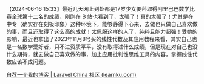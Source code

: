 
【2024-06-16 15:33】最近几天网上到处都是17岁少女姜萍取得阿里巴巴数学比赛全球第十二名的成绩，刚刚在 B 站也看到了，太强了！真的太强了！尤其是在中专（确实存在刻板印象）这种环境下，能够静得下心来，去做也只做自己喜欢做的事，而且还取得了这么高的成就！太佩服这样的人了，纯粹且能力超强！受她的影响，最近也拿出了2023年11月8号买的线性代数及其应用教程来看，其实自己也是一名数学爱好者，只不过资质平平，没有取得过什么成绩，但是现在对自己也没什么期待，就去做自己喜欢做的事，加上应用批判性思维工具的内容，掌握线性代数应该不成问题。

[自荐一个我的博客 | Laravel China 社区 (learnku.com)](https://learnku.com/articles/86917)